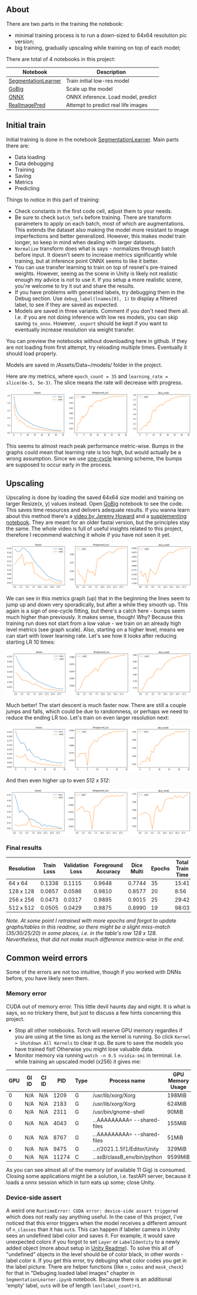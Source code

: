 ## About
There are two parts in the training the notebook:
- minimal training process is to run a down-sized to 64x64 resolution pic version;
- big training, gradually upscaling while training on top of each model;

There are total of 4 notebooks in this project:

| Notebook | Description |
|-----|-----|
|[SegmentationLearner](/SegmentationLearner.ipynb)|Train initial low-res model |
|[GoBig](/GoBig.ipynb)| Scale up the model |
|[ONNX](/ONNX.ipynb)| ONNX inference. Load model, predict |
|[RealImagePred](/RealImagePred.ipynb)| Attempt to predict real life images |


## Initial train
Initial training is done in the notebook [SegmentationLearner](/SegmentationLearner.ipynb). Main parts there are:
 - Data loading
 - Data debugging
 - Training
 - Saving 
 - Metrics
 - Predicting

Things to notice in this part of training:
- Check constants in the first code cell, adjust them to your needs.
- Be sure to check ```batch_tmfs``` before training. There are transform parameters to apply on each batch, most of which are augmentations. This extends the dataset also making the model more resistant to image imperfections and better generalized. However, this makes model train longer, so keep in mind when dealing with larger datasets.
- ```Normalize``` transform does what is says - normalizes through batch before input. It doesn't seem to increase metrics significantly while training, but at inference point ONNX seems to like it better.
- You can use transfer learning to train on top of resnet's pre-trained weights. However, seeing as the scene in Unity is likely not realistic enough my advice is not to use it. If you setup a more realistic scene, you're welcome to try it out and share the results.
- If you have problems with generated labels, try debugging them in the Debug section. Use ```debug_label(lnames[0], 1)``` to display a filtered label, to see if they are saved as expected.
- Models are saved in three variants. Comment if you don't need them all. I.e. if you are not doing inference with low res models, you can skip saving ```to_onnx```. However, ```.export``` should be kept if you want to eventually increase resolution via weight transfer.

You can preview the notebooks without downloading here in github. If they are not loading from first attempt, try reloading multiple times. Eventually it should load properly.

Models are saved in /Assets/Data~/models/ folder in the project.

Here are my metrics, where ```epoch_count = 35``` and ```learning_rate = slice(6e-5, 5e-3)```. The slice means the rate will decrease with progress.

![metrics_64](/readme_images/metrics_64.png)

This seems to almost reach peak performance metric-wise. Bumps in the graphs could mean that learning rate is too high, but would actually be a wrong assumption. Since we use [one-cycle](https://towardsdatascience.com/finding-good-learning-rate-and-the-one-cycle-policy-7159fe1db5d6) learning scheme, the bumps are supposed to occur early in the process.

## Upscaling
Upscaling is done by loading the saved 64x64 size model and training on larger Resize(x, y) values instead. Open [GoBig](/GoBig.ipynb) notebook to see the code.
This saves time resources and delivers adequate results. If you wanna learn about this method there's a [video by Jeremy Howard](https://youtu.be/MpZxV6DVsmM?t=5176) and a [supplementing notebook](https://github.com/fastai/course-v3/blob/master/nbs/dl1/lesson3-camvid.ipynb). They are meant for an older fastai version, but the principles stay the same. The whole video is full of useful insights related to this project, therefore I  recommend watching it whole if you have not seen it yet.

![metrics_64](/readme_images/metrics_128.png)

We can see in this metrics graph (up) that in the beginning the lines seem to jump up and down very sporadically, but after a while they smooth up. This again is a sign of one-cycle fitting, but there's a catch here - bumps seem much higher than previously. It makes sense, though! Why? Because this training run does not start from a low value - we train on an already high level metrics (see graph scale). Also, starting on a higher level, means we can start with lower learning rate. Let's see how it looks after reducing starting LR  10 times:

![metrics_64](/readme_images/metrics_128_LR.png)

Much better! The start descent is much faster now. There are still a couple jumps and falls, which could be due to randomness, or perhaps we need to reduce the ending LR too. Let's train on even larger resolution next:

![metrics_246](/readme_images/metrics_256.png)

And then even higher up to even *512 x 512*:

![metrics_512](/readme_images/metrics_512.png)

### Final results

| Resolution | Train Loss | Validation Loss | Foreground Accuracy | Dice Multi  | Epochs | Total Train Time |
| ----------- | ----------- | ----------- | ----------- | ----------- | ----------- | ----------- |
|  64 x 64  | 0.1338 |	0.1115 |  0.9648 |  0.7744 | 35 | 15:41 |
| 128 x 128 | 0.0657 |	0.0586 |	0.9810 |	0.8577 | 20 | 8:56 |
| 256 x 256 | 0.0473 |	0.0317 |	0.9895 |	0.9015 | 25 | 29:42 |
| 512 x 512 | 0.0505 |  0.0429 |  0.9875 | 0.8990 | 19 | 98:03 |


*Note. At some point I retrained with more epochs and forgot to update graphs/tables in this readme, so there might be a slight miss-match (35/30/25/20) in some places, i.e. in the table's row 128 x 128. Nevertheless, that did not make much difference metrics-wise in the end.*


## Common weird errors
Some of the errors are not too intuitive, though if you worked with DNNs before, you have likely seen them.
### Memory error
CUDA out of memory error. This little devil haunts day and night. It is what is says, so no trickery there, but just to discuss a few hints concerning this project.
- Stop all other notebooks. Torch will reserve GPU memory regardles if you are using at the time as long as the kernel is running. So click ```Kernel > Shutdown All Kernels``` to clear it up. Be sure to save the models you have trained fist! Otherwise you might lose valuable data.
- Monitor memory via running ```watch -n 0.5 nvidia-smi``` in terminal. I.e. while training an upscaled model (x256) it gives me:
  

|  GPU |  GI ID| CI ID| PID | Type | Process name | GPU Memory Usage |
| ----------- | ----------- | ----------- | ----------- | ----------- | ----------- | ----------- |
|    0 |  N/A | N/A   |   1209    |  G |  /usr/lib/xorg/Xorg     |           198MiB |
|    0  | N/A | N/A   |   2183 |     G |  /usr/lib/xorg/Xorg   |             624MiB |
|    0  | N/A | N/A   |   2311 |     G |   /usr/bin/gnome-shell    |           90MiB |
|    0  | N/A | N/A   |   4043 |     G |  ...AAAAAAAAA= --shared-files    |  155MiB |
|    0 |  N/A | N/A   |   8767 |     G |  ...AAAAAAAAA= --shared-files   |    51MiB |
|    0 | N/A | N/A   |   9475 |     G |  ...r/2021.1.5f1/Editor/Unity   |   329MiB |
|    0  | N/A | N/A   |  11274  |    C |  ...ssB/classB_env/bin/python   |  9599MiB |

As you can see almost all of the memory (of available 11 Gig) is consumed. Closing some applications might be a solution, i.e. fastAPI server, because it loads a onnx session which in turn eats up some; close Unity.
### Device-side assert
A weird one ```RuntimeError: CUDA error: device-side assert triggered``` which does not really say anything useful. In the case of this project, I've noticed that this error triggers when the model receives a different amount of ```n_classes``` than it has ```out```s. This can happen if labeler camera in Unity sees an undefined label color and saves it. For example, it would save unexpected colors if you forgot to set ```Layer``` or ```LabelIdentity``` to a newly added object (more about setup in [Unity Readme](README_UNITY.md)). To solve this all of "undefined" objects in the level should be of color black, in other words - label color ```0```. If you get this error, try debuging what color codes you get in the label picture. There are helper functions (like ```n_codes``` and ```mask_check```) for that in "Debuging loaded label images" chapter in ```SegmentationLearner.ipynb``` notebook. Because there is an additional 'empty' label, ```out```s will be of length ```len(label_count)+1```.